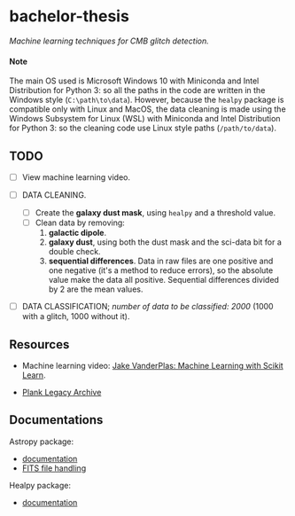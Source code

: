 # bachelor-thesis

_Machine learning techniques for CMB glitch detection._

#### Note

The main OS used is Microsoft Windows 10 with Miniconda and Intel Distribution for Python 3: so all the paths in the code are written in the Windows style (`C:\path\to\data`). However, because the `healpy` package is compatible only with Linux and MacOS, the data cleaning is made using the Windows Subsystem for Linux (WSL) with Miniconda and Intel Distribution for Python 3: so the cleaning code use Linux style paths (`/path/to/data`).

## TODO

- [ ] View machine learning video.

- [ ] DATA CLEANING.
	- [ ] Create the **galaxy dust mask**, using `healpy` and a threshold value.
	- [ ] Clean data by removing:
		1) **galactic dipole**.
		2) **galaxy dust**, using both the dust mask and the sci-data bit for a double check.
		3) **sequential differences**. Data in raw files are one positive and one negative (it's a method to reduce errors), so the absolute value make the data all positive. Sequential differences divided by 2 are the mean values.
- [ ] DATA CLASSIFICATION; _number of data to be classified: 2000_ (1000 with a glitch, 1000 without it).


## Resources

- Machine learning video: [Jake VanderPlas: Machine Learning with Scikit Learn](https://www.youtube.com/watch?v=HC0J_SPm9co).

- [Plank Legacy Archive](http://pla.esac.esa.int/pla/#home)

## Documentations

Astropy package:
- [documentation](https://docs.astropy.org/en/stable/)
- [FITS file handling](https://docs.astropy.org/en/stable/io/fits/)

Healpy package:
- [documentation](https://healpy.readthedocs.io/en/latest/)
